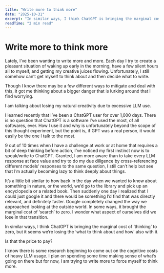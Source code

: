 ```yaml
---
title: "Write more to think more"
date: "2025-10-31"
excerpt: "In similar ways, I think ChatGPT is bringing the marginal cost of ‘thinking’ to zero, but it seems we’re losing the ‘what to think about and how’ also with it. Is that the price to pay?"
readTime: "2 min read"
---
```


# Write more to think more

Lately, I’ve been wanting to write more and more. Each day I try to create a pleasant situation of waking up early in the morning, have a few silent hours all to myself, and getting my creative juices flowing. Unfortunately, I still somehow can’t get myself to think about and then decide what to write.

Though I know there may be a few different ways to mitigate and deal with this, it got me thinking about a bigger danger that is lurking around that I find worrying.

I am talking about losing my natural creativity due to excessive LLM use.

I learned recently that I’ve been a ChatGPT user for over 1,000 days. There is no question that ChatGPT is a software I’ve used the most, of all softwares, ever. How I use it and why is unfortunately beyond the scope of this thought experiment, but the point is, if GPT was a real person, it would easily be the one I talk to the most.

9 out of 10 times when I have a challenge at work or at home that requires a bit of deep thinking before action, I’ve noticed my first instinct now is to speak/write to ChatGPT. Granted, I am more aware than to take every LLM response at face value and try to do my due diligence by cross-referencing different models’ responses to the same question, I still can’t help but see that I’m actually becoming lazy to think deeply about things.

It’s a little bit similar to how back in the day when we wanted to know about something in nature, or the world, we’d go to the library and pick up an encyclopedia or a related book. Then suddenly one day I realized that I could just google it and there would be something I’d find that was directly relevant, and definitely faster. Google completely changed the way we approached looking at the outside world. In some ways, it brought the marginal cost of ‘search’ to zero. I wonder what aspect of ourselves did we lose in that transition.

In similar ways, I think ChatGPT is bringing the marginal cost of ‘thinking’ to zero, but it seems we’re losing the ‘what to think about and how’ also with it.

Is that the price to pay?

I know there is some research beginning to come out on the cognitive costs of heavy LLM usage. I plan on spending some time making sense of what’s going on there but for now, I am trying to write more to force myself to think more.
